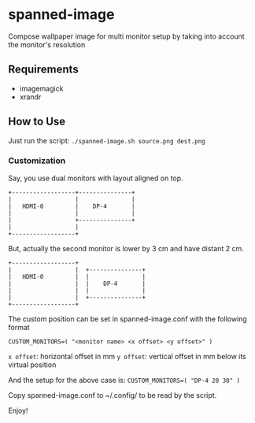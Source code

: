 # spanned-image
Compose wallpaper image for multi monitor setup by taking into account the monitor's resolution

## Requirements
* imagemagick
* xrandr

## How to Use
Just run the script:
`./spanned-image.sh source.png dest.png`

### Customization
Say, you use dual monitors with layout aligned on top. 

```
+------------------+---------------+
|                  |               |
|   HDMI-0         |    DP-4       |
|                  |               |
|                  +---------------+
|                  |  
+------------------+
```
But, actually the second monitor is lower by 3 cm and have distant 2 cm.
```
+------------------+
|                  |  +---------------+
|   HDMI-0         |  |               |
|                  |  |    DP-4       |
|                  |  |               |
|                  |  +---------------+ 
+------------------+  
```
The custom position can be set in spanned-image.conf with the following format
```
CUSTOM_MONITORS=( "<monitor name> <x offset> <y offset>" )
```
`x offset`: horizontal offset in mm
`y offset`: vertical offset in mm below its virtual position

And the setup for the above case is:
`CUSTOM_MONITORS=( "DP-4 20 30" )`

Copy spanned-image.conf to ~/.config/ to be read by the script.

Enjoy!